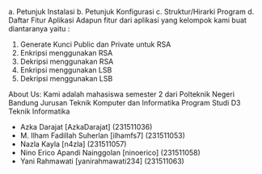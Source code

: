 a. Petunjuk Instalasi
b. Petunjuk Konfigurasi
c. Struktur/Hirarki Program
d. Daftar Fitur Aplikasi
Adapun fitur dari aplikasi yang kelompok kami buat diantaranya yaitu :
1) Generate Kunci Public dan Private untuk RSA
2) Enkripsi menggunakan RSA
3) Dekripsi menggunakan RSA
4) Enkripsi menggunakan LSB
5) Dekripsi menggunakan LSB

About Us: 
Kami adalah mahasiswa semester 2 dari Polteknik Negeri Bandung Jurusan Teknik Komputer dan Informatika Program Studi D3 Teknik Informatika
- Azka Darajat [AzkaDarajat] (231511036)
- M. Ilham Fadillah Suherlan [ilhamfs7] (231511053)
- Nazla Kayla [n4zla] (231511057)
- Nino Erico Apandi Nainggolan [ninoerico] (231511058)
- Yani Rahmawati [yanirahmawati234] (231511063)

